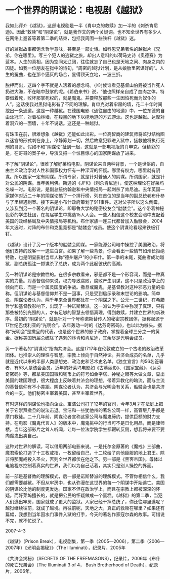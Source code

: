 # 一个世界的阴谋论：电视剧《越狱》

   我如此评介《越狱》，这部电视剧是一半《肖申克的救赎》加一半的《刺杀肯尼迪》。因此“救赎”和“阴谋论”，就是我作文的两个关键词。也不知全世界有多少人在网络上翘首等着第二季的结束，包括我周围一些铁杆《越狱》迷。
   
   好的监狱故事都饱含哲学意味，甚至是一部史诗。如科恩兄弟著名的越狱片《兄弟，你在哪里》。写三个犯人的逃狱之旅，却出人意料的以荷马史诗《奥德赛》为蓝本。人生的真相，因为空间太辽阔，往往就忘了自己也是天地之间、肉身之内的囚徒。如我一位朋友在狱中的诗句，“周密的越狱计划，是从娘胎里密谋好的”。人生的冤曲，也在那个逼仄的场合，显得顶天立地，一波三折。
   
   脱柙而出，这四个字不就是人活着的想念吗。小时候谁看见基督山伯爵被当作死人扔进大海，不在暗中鼓掌的呢。《希伯来书》说，“他也照样亲自成了血肉之体。特要借着死，败坏那掌死权的，就是魔鬼。并要释放那些一生因怕死而为奴仆的人”。这话使我对黑狱电影有了不同的理解。肖申克对着牢房的墙，花二十年时间挖出一条通道。这是一种越狱。在德国电影《通往自由的地道》中，一位东德的自由泳冠军，对着柏林墙，在黢黑的地下以挖地道的方式游泳。这也是越狱。达摩对着洞穴的一面墙，十年不说话。这还是一种越狱。
   
   有珠玉在前，很难想象《越狱》还能如此出彩。一位高智商的建筑师将监狱结构图以迷宫的形式刺在身上，冷静筹划一切，然后故意犯罪进入狱中，拯救他将执行死刑的哥哥。假如不和“阴谋论”扯到一起，这就是一部电视版的肖申克。但精彩的是，在哥哥的案子中，导演又把一个怵目惊心的国家阴谋放了进来。

   不了解“阴谋论”，很难了解好莱坞电影。阴谋论来自两种背景，一个是世俗的，自由主义政治学对人性和国家权力怀有一种深深的怀疑。哪里有权力，哪里就有阴谋。所以国家一定有阴谋。所谓专家，就是针对普通人的阴谋。所谓国家，就是针对公民的阴谋。当年奥利佛。斯通的《JFK》（刺杀肯尼迪），使这种理论在好莱坞名噪一时。电影说，是副总统约翰逊和中央情报局一起刺杀了肯尼迪。去年英国一家媒体对近二十年的阴谋论搞了一个排行榜，列在首位的是当年的副总统老布什参与了里根遇刺案。接下来是小布什政府策划了911事件。这对父子所以这么倒霉，又涉及到另一个著名的阴谋论，即耶鲁大学的秘密校友会“骷髅会”。这个带着神秘色彩的学生社团，在每届学生中挑选15人入会。一些人相信这个校友会暗中支配着美国的政经格局及中央情报局等机构。布什家族一连三代都曾加入骷髅会，2004年大选时，对阵的布什和克里竟都是“骷髅会”成员。使这个阴谋论看起来铁板钉钉。
   
   《越狱》设计了另一个版本的骷髅会阴谋。一家能源公司暗中操控了美国政治，将他们支持的政客一一送进白宫。如果了解一些背景，你会看出一些情节如州长拒绝特赦，也是明显影射当年人称“德州屠户”的小布什。第一季的末尾，冤曲者成功越狱，副总统孤注一掷谋杀了总统，成为两个此起彼伏的高潮。
   
   另一种阴谋论是宗教性的。在很多宗教看来，邪恶都不是一个形容词，而是一种真实的力量。对基督信仰来说，权力导致腐败，腐败产生阴谋，这不只是政治学上的倾向而已，而是一个属灵国度的争战。撒旦或魔鬼，是基督教对这种邪恶力量的指称。但阴谋论与基督信仰并不是一回事，只是受到启示录和末世论的影响。简单说，阴谋论者认为，两千年来全世界都处在一个阴谋之下。公元一二世纪，在希腊哲学和基督教影响下，出现了一种诺斯替派。这一派认为宇宙中弥漫了真理，只有那些被特别光照的人，才有足够的智慧去领悟真理，得到救赎，并建立世界的新秩序。最初的“阴谋论”，就是针对一个号称诺斯替传人的秘密宗教团体，据称起源于17世纪巴伐利亚的“光明会”。去年轰动一时的《达芬奇密码》，也以此为噱头。据称“光明会”是撒旦的代表，也是这个世界的影子政府，掌握着全球三分之一的黄金。据称美国历届总统除了遇刺的林肯和肯尼迪，其余尽是光明会成员。
   
   另一个著名的“阴谋论”指向共济会。这是1717年在伦敦成立的一个古老的政治改革团体。也推崇人的理性与智慧，宗教上倾向于自然神论。共济会成员的名单，几乎就是近代以来的半部人类思想史、政治史和艺术史名单。《独立宣言》的56名签署者，有53人是该会会员。近年的好莱坞电影如《古墓丽影》、《国家宝藏》、《达芬奇密码》等，都拿美国国徽和钱币上的符号如金字塔、神秘之眼等大做文章，显出美国的建国理想，很大程度上反映着共济会的理想，带着异教化的暗流，而与主流的基督信仰有不小差距。阴谋论者认为，共济会与光明会有关系，骷髅会也是共济会的一支。他们秘密主宰着美国，甚至主宰着世界。
   
   有时这样的阴谋论也指向企业。宝洁公司打了12年的官司，今年3月才在法庭上把关于它崇拜撒旦的说法击退。宝洁和一些犹他州的著名公司一样，高管层几乎都是摩门教徒。二十几年前，阴谋论者宣称这家公司与魔鬼缔约，提供巨额的财力支持。在电影《魔鬼代言人》的版本中，魔鬼挑中的行当可不是日化用品，而是律师楼。当年这部影片之耸人听闻，让每一位法学院学生都辗转反侧，想我将来要不要向魔鬼出卖自己。
   
   这种对世界的解读，可以借用两部电影来说。一是托尔金原著的《魔戒》三部曲，魔君索伦打造了十三枚戒指，一枚留给自己，十二枚给了向他臣服的地上君王。除非将那魔戒投入圣火，否则全世界都伏在他之下。另一部是《黑客帝国》。母体以电脑程序控制着真实的世界，我们以为自己活着，其实只是别人操控的界面。
   
   前一部是基督教的理解模式，后一部是诺斯替派的理解模式。不管你相信什么，我们都需要越狱。不但从牢房中，也从弥漫在这世界的每一个阴谋中开始逃亡。美国的阴谋论比他的制度更发达。国家不但在政治学上，而且在宗教上都被深深的怀疑。而好莱坞擅长的，就是把公民的怀疑做成一个蛋糕。《越狱》的第二季，当犯人们逃出牢房，国家就成了更大的监狱。人家已经干掉总统了，你还往哪里逃呢？越狱继续往前，就成了越境。再往前呢，天地之大，真正的救赎在哪里？如果还有篇幅，我想到当年因水门事件入狱的打手，今天的著名作家寇尔森的故事。可惜说不完，就不忙说了。
   
   2007-4-3
   
   《越狱》（Prison Break），电视剧集，第一季（2005—2006），第二季（2006—2007年）《光明会揭秘》》（The Illuminati），纪录片，2005年
   
   《共济会揭秘》（SECRETS OF THE FREEMASONS），纪录片，2006年《布什的死亡兄弟会》（The Illuminati 3 of 4， Bush Brotherhood of Death），纪录片，2006年。
   
   
   
